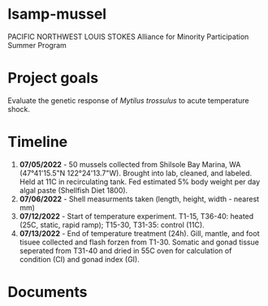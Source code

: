 # lsamp-mussel
PACIFIC NORTHWEST LOUIS STOKES Alliance for Minority Participation Summer Program

# Project goals
Evaluate the genetic response of *Mytilus trossulus* to acute temperature shock. 

# Timeline
1. **07/05/2022** - 50 mussels collected from Shilsole Bay Marina, WA (47°41'15.5"N 122°24'13.7"W). Brought into lab, cleaned, and labeled. Held at 11C in recirculating tank. Fed estimated 5% body weight per day algal paste (Shellfish Diet 1800). <br/>
2. **07/06/2022** - Shell measurments taken (length, height, width - nearest mm) <br/>
3. **07/12/2022** - Start of temperature experiment. T1-15, T36-40: heated (25C, static, rapid ramp); T15-30, T31-35: control (11C). <br/>
4. **07/13/2022** - End of temperature treatment (24h). Gill, mantle, and foot tisuee collected and flash forzen from T1-30. Somatic and gonad tissue seperated from T31-40 and dried in 55C oven for calculation of condition (CI) and gonad index (GI). <br/>

# Documents
